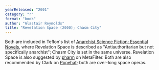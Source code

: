 ```yaml
---
yearReleased: "2001"
category: "r"
format: "book"
author: "Alastair Reynolds"
title: "Revelation Space (2000); Chasm City"
---
```

Both are included in Teflon's list of <a href="https://seesharppress.wordpress.com/2013/10/24/anarchist-science-fiction-favorite-novels/"> Anarchist Science Fiction: Essential Novels</a>, where Revelation Space is described as  "Antiauthoritarian but not specifically anarchist"; Chasm City  is set in the same universe. Revelation Space is also suggested by <a href="http://ask.metafilter.com/256904/No-More-Culture-Books-left-what-other-SF-is-like-Iain-Banks"> pharm</a> on MetaFilter. Both are also recommended by Clark on <a href="https://popehat.com/2013/12/21/clarks-favorite-books-part-1-science-fiction/"> Popehat</a>; both are over-long space operas.
 